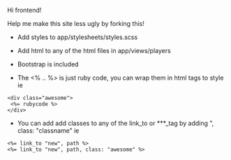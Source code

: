Hi frontend!

Help me make this site less ugly by forking this!

* Add styles to app/stylesheets/styles.scss

* Add html to any of the html files in app/views/players

* Bootstrap is included

* The <% .. %> is just ruby code, you can wrap them in html tags to style ie

```
<div class="awesome">
 <%= rubycode %>
</div>
```
* You can add add classes to any of the link_to or ***_tag by adding ", class: "classname" ie

```
<%= link_to "new", path %>
<%= link_to "new", path, class: "awesome" %>
```


